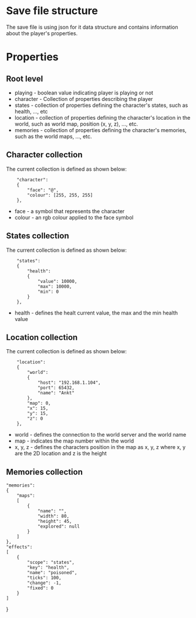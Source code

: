 # Save file structure
The save file is using json for it data structure and contains information about
the player's properties.

# Properties

## Root level
- playing - boolean value indicating player is playing or not
- character - Collection of properties describing the player
- states - collection of properties defining the character's states, such as health, ..., etc
- location - collection of properties defining the character's location in the world, such as world map, position (x, y, z), ..., etc.
- memories - collection of properties defining the character's memories, such as the world maps, ..., etc.

## Character collection
The current collection is defined as shown below:
```
	"character":
	{
		"face": "@",
		"colour": [255, 255, 255]
	},
```
- face - a symbol that represents the character
- colour - an rgb colour applied to the face symbol

## States collection
The current collection is defined as shown below:
```
	"states":
	{
		"health":
		{
			"value": 10000,
			"max": 10000,
			"min": 0
		}
	},
```
- health - defines the healt current value, the max and the min health value

## Location collection
The current collection is defined as shown below:
```
	"location":
	{
		"world":
		{
			"host": "192.168.1.104",
			"port": 65432,
			"name": "Ankt"
		},
		"map": 0,
		"x": 15,
		"y": 15,
		"z": 0
	},
```
- world - defines the connection to the world server and the world name
- map - indicates the map number within the world
- x, y, z - defines the characters position in the map as x, y, z where x, y are the 2D location and z is the height

## Memories collection
	"memories":
	{
		"maps":
		[
			{
				"name": "",
				"width": 80,
				"height": 45,
				"explored": null
			}
		]
	},
	"effects":
	[
		{
			"scope": "states",
			"key": "health",
			"name": "poisoned",
			"ticks": 100,
			"change": -1,
			"fixed": 0
		}
	]
}